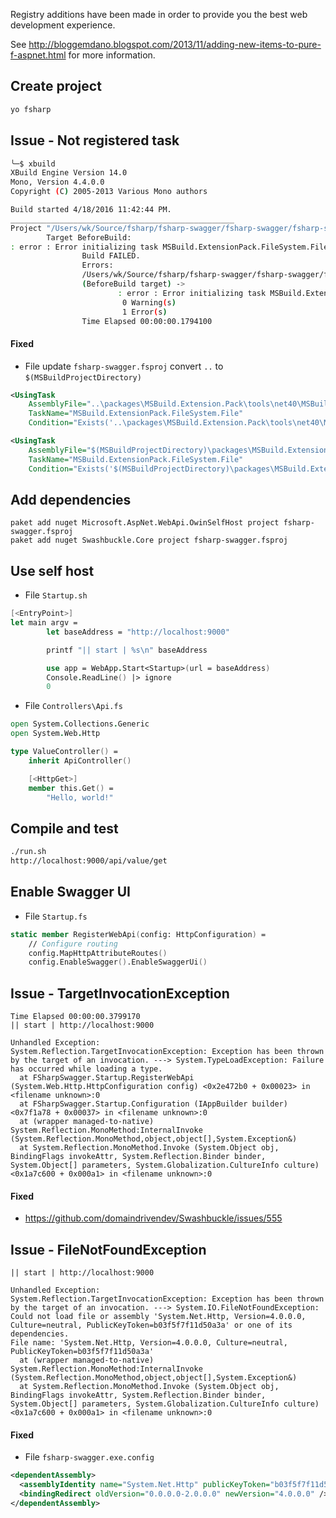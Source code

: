 Registry additions have been made in order to provide you the best web development experience.

See http://bloggemdano.blogspot.com/2013/11/adding-new-items-to-pure-f-aspnet.html for more information.


## Create project

```bash
yo fsharp
```

## Issue - Not registered task

```bash
╰─$ xbuild
XBuild Engine Version 14.0
Mono, Version 4.4.0.0
Copyright (C) 2005-2013 Various Mono authors

Build started 4/18/2016 11:42:44 PM.
__________________________________________________
Project "/Users/wk/Source/fsharp/fsharp-swagger/fsharp-swagger/fsharp-swagger.fsproj" (default target(s)):
        Target BeforeBuild:
: error : Error initializing task MSBuild.ExtensionPack.FileSystem.File: Not registered task MSBuild.ExtensionPack.FileSystem.File.
                Build FAILED.
                Errors:
                /Users/wk/Source/fsharp/fsharp-swagger/fsharp-swagger/fsharp-swagger.fsproj (default targets) ->
                (BeforeBuild target) ->
                        : error : Error initializing task MSBuild.ExtensionPack.FileSystem.File: Not registered task MSBuild.ExtensionPack.FileSystem.File.
                         0 Warning(s)
                         1 Error(s)
                Time Elapsed 00:00:00.1794100
```

#### Fixed

- File update `fsharp-swagger.fsproj` convert `..` to `$(MSBuildProjectDirectory)`

```xml
<UsingTask
    AssemblyFile="..\packages\MSBuild.Extension.Pack\tools\net40\MSBuild.ExtensionPack.dll"
    TaskName="MSBuild.ExtensionPack.FileSystem.File"
    Condition="Exists('..\packages\MSBuild.Extension.Pack\tools\net40\MSBuild.ExtensionPack.dll')" />
```

```xml
<UsingTask
    AssemblyFile="$(MSBuildProjectDirectory)\packages\MSBuild.Extension.Pack\tools\net40\MSBuild.ExtensionPack.dll"
    TaskName="MSBuild.ExtensionPack.FileSystem.File"
    Condition="Exists('$(MSBuildProjectDirectory)\packages\MSBuild.Extension.Pack\tools\net40\MSBuild.ExtensionPack.dll')" />
```

## Add dependencies

```
paket add nuget Microsoft.AspNet.WebApi.OwinSelfHost project fsharp-swagger.fsproj
paket add nuget Swashbuckle.Core project fsharp-swagger.fsproj
```

## Use self host

- File `Startup.sh`

```fsharp
[<EntryPoint>]
let main argv =
        let baseAddress = "http://localhost:9000"

        printf "|| start | %s\n" baseAddress

        use app = WebApp.Start<Startup>(url = baseAddress)
        Console.ReadLine() |> ignore
        0
```

- File `Controllers\Api.fs`

```fsharp
open System.Collections.Generic
open System.Web.Http

type ValueController() =
    inherit ApiController()

    [<HttpGet>]
    member this.Get() =
        "Hello, world!"
```

## Compile and test

```bash
./run.sh
http://localhost:9000/api/value/get
```

## Enable Swagger UI

- File `Startup.fs`

``` fsharp
static member RegisterWebApi(config: HttpConfiguration) =
    // Configure routing
    config.MapHttpAttributeRoutes()
    config.EnableSwagger().EnableSwaggerUi()
```

## Issue - TargetInvocationException

```
Time Elapsed 00:00:00.3799170
|| start | http://localhost:9000

Unhandled Exception:
System.Reflection.TargetInvocationException: Exception has been thrown by the target of an invocation. ---> System.TypeLoadException: Failure has occurred while loading a type.
  at FSharpSwagger.Startup.RegisterWebApi (System.Web.Http.HttpConfiguration config) <0x2e472b0 + 0x00023> in <filename unknown>:0
  at FSharpSwagger.Startup.Configuration (IAppBuilder builder) <0x7f1a78 + 0x00037> in <filename unknown>:0
  at (wrapper managed-to-native) System.Reflection.MonoMethod:InternalInvoke (System.Reflection.MonoMethod,object,object[],System.Exception&)
  at System.Reflection.MonoMethod.Invoke (System.Object obj, BindingFlags invokeAttr, System.Reflection.Binder binder, System.Object[] parameters, System.Globalization.CultureInfo culture) <0x1a7c600 + 0x000a1> in <filename unknown>:0
```

#### Fixed

- https://github.com/domaindrivendev/Swashbuckle/issues/555


## Issue - FileNotFoundException

```
|| start | http://localhost:9000

Unhandled Exception:
System.Reflection.TargetInvocationException: Exception has been thrown by the target of an invocation. ---> System.IO.FileNotFoundException: Could not load file or assembly 'System.Net.Http, Version=4.0.0.0, Culture=neutral, PublicKeyToken=b03f5f7f11d50a3a' or one of its dependencies.
File name: 'System.Net.Http, Version=4.0.0.0, Culture=neutral, PublicKeyToken=b03f5f7f11d50a3a'
  at (wrapper managed-to-native) System.Reflection.MonoMethod:InternalInvoke (System.Reflection.MonoMethod,object,object[],System.Exception&)
  at System.Reflection.MonoMethod.Invoke (System.Object obj, BindingFlags invokeAttr, System.Reflection.Binder binder, System.Object[] parameters, System.Globalization.CultureInfo culture) <0x1a7c600 + 0x000a1> in <filename unknown>:0
```

#### Fixed

- File `fsharp-swagger.exe.config`

```xml
<dependentAssembly>
  <assemblyIdentity name="System.Net.Http" publicKeyToken="b03f5f7f11d50a3a" culture="neutral" />
  <bindingRedirect oldVersion="0.0.0.0-2.0.0.0" newVersion="4.0.0.0" />
</dependentAssembly>
```